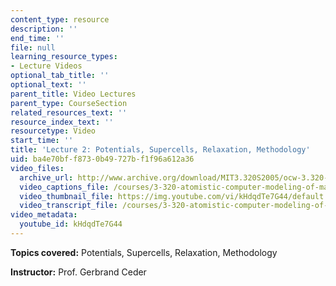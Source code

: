 ```yaml
---
content_type: resource
description: ''
end_time: ''
file: null
learning_resource_types:
- Lecture Videos
optional_tab_title: ''
optional_text: ''
parent_title: Video Lectures
parent_type: CourseSection
related_resources_text: ''
resource_index_text: ''
resourcetype: Video
start_time: ''
title: 'Lecture 2: Potentials, Supercells, Relaxation, Methodology'
uid: ba4e70bf-f873-0b49-727b-f1f96a612a36
video_files:
  archive_url: http://www.archive.org/download/MIT3.320S2005/ocw-3.320-lec-2-03feb05-220k.mp4
  video_captions_file: /courses/3-320-atomistic-computer-modeling-of-materials-sma-5107-spring-2005/708cb4d3d1f557f4b1e7d5f5b8ddf343_kHdqdTe7G44.vtt
  video_thumbnail_file: https://img.youtube.com/vi/kHdqdTe7G44/default.jpg
  video_transcript_file: /courses/3-320-atomistic-computer-modeling-of-materials-sma-5107-spring-2005/9ef442b170cc401731b45c9d5a60ec6e_kHdqdTe7G44.pdf
video_metadata:
  youtube_id: kHdqdTe7G44
---
```


**Topics covered:** Potentials, Supercells, Relaxation, Methodology

**Instructor:** Prof. Gerbrand Ceder
